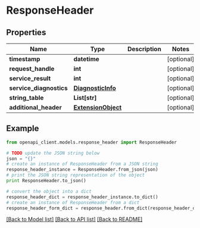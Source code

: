# ResponseHeader


## Properties
Name | Type | Description | Notes
------------ | ------------- | ------------- | -------------
**timestamp** | **datetime** |  | [optional] 
**request_handle** | **int** |  | [optional] 
**service_result** | **int** |  | [optional] 
**service_diagnostics** | [**DiagnosticInfo**](DiagnosticInfo.md) |  | [optional] 
**string_table** | **List[str]** |  | [optional] 
**additional_header** | [**ExtensionObject**](ExtensionObject.md) |  | [optional] 

## Example

```python
from openapi_client.models.response_header import ResponseHeader

# TODO update the JSON string below
json = "{}"
# create an instance of ResponseHeader from a JSON string
response_header_instance = ResponseHeader.from_json(json)
# print the JSON string representation of the object
print ResponseHeader.to_json()

# convert the object into a dict
response_header_dict = response_header_instance.to_dict()
# create an instance of ResponseHeader from a dict
response_header_form_dict = response_header.from_dict(response_header_dict)
```
[[Back to Model list]](../README.md#documentation-for-models) [[Back to API list]](../README.md#documentation-for-api-endpoints) [[Back to README]](../README.md)


